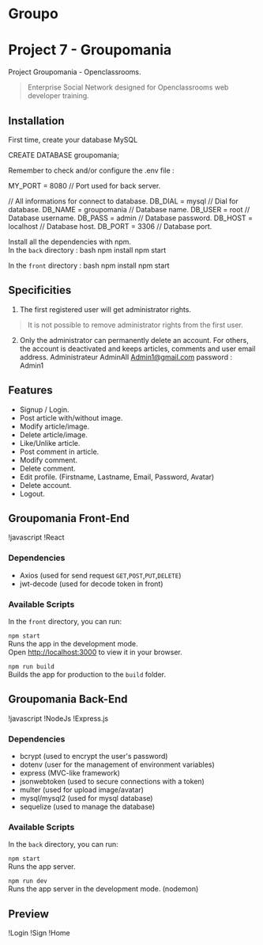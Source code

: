 # Groupo
# Project 7 - Groupomania
Project Groupomania - Openclassrooms.
> Enterprise Social Network designed for Openclassrooms web developer training.
## Installation
First time, create your database MySQL

CREATE DATABASE groupomania;


Remember to check and/or configure the .env file :

MY_PORT = 8080          // Port used for back server.

// All informations for connect to database.
DB_DIAL = mysql         // Dial for database.
DB_NAME = groupomania   // Database name.
DB_USER = root          // Database username.
DB_PASS = admin         // Database password.
DB_HOST = localhost     // Database host.
DB_PORT = 3306          // Database port.


Install all the dependencies with npm.\
In the `back` directory :
bash
npm install
npm start

In the `front` directory :
bash
npm install
npm start


## Specificities
1. The first registered user will get administrator rights.
> It is not possible to remove administrator rights from the first user.
2. Only the administrator can permanently delete an account. For others, the account is deactivated and keeps articles, comments and user email address.
Administrateur
AdminAll
Admin1@gmail.com
password  : Admin1




## Features
* Signup / Login.
* Post article with/without image.
* Modify article/image.
* Delete article/image.
* Like/Unlike article.
* Post comment in article.
* Modify comment.
* Delete comment.
* Edit profile. (Firstname, Lastname, Email, Password, Avatar)
* Delete account.
* Logout.

## Groupomania Front-End
!javascript
!React
### Dependencies
* Axios (used for send request `GET`,`POST`,`PUT`,`DELETE`)
* jwt-decode (used for decode token in front)
### Available Scripts
In the `front` directory, you can run:

`npm start`\
Runs the app in the development mode.\
Open [http://localhost:3000](http://localhost:3000) to view it in your browser.

`npm run build`\
Builds the app for production to the `build` folder.

## Groupomania Back-End
!javascript
!NodeJs
!Express.js

### Dependencies
* bcrypt (used to encrypt the user's password)
* dotenv (user for the management of environment variables)
* express (MVC-like framework)
* jsonwebtoken (used to secure connections with a token)
* multer (used for upload image/avatar)
* mysql/mysql2 (used for mysql database)
* sequelize (used to manage the database)
### Available Scripts
In the `back` directory, you can run:

`npm start`\
Runs the app server.

`npm run dev`\
Runs the app server in the development mode. (nodemon)

## Preview
!Login
!Sign
!Home
